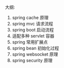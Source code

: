 大纲:

1. spring cache 原理
2. spring mvc 请求流程
3. spring boot 启动流程
4. 适配多种 servlet 容器
5. spring 常用扩展点
6. spring bean 初始化过程
7. spring websocket 原理
8. spring security 原理
